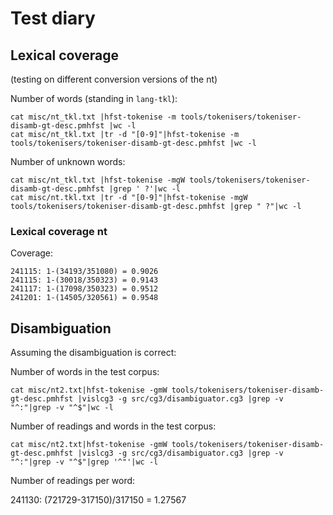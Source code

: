 Test diary
==========


## Lexical coverage 

(testing on different conversion versions of the nt)

Number of words (standing in `lang-tkl`):

```
cat misc/nt_tkl.txt |hfst-tokenise -m tools/tokenisers/tokeniser-disamb-gt-desc.pmhfst |wc -l
cat misc/nt_tkl.txt |tr -d "[0-9]"|hfst-tokenise -m tools/tokenisers/tokeniser-disamb-gt-desc.pmhfst |wc -l
```

Number of unknown words:


```
cat misc/nt_tkl.txt |hfst-tokenise -mgW tools/tokenisers/tokeniser-disamb-gt-desc.pmhfst |grep ' ?'|wc -l
cat misc/nt.tkl.txt |tr -d "[0-9]"|hfst-tokenise -mgW tools/tokenisers/tokeniser-disamb-gt-desc.pmhfst |grep " ?"|wc -l
```

### Lexical coverage nt


Coverage:

```
241115: 1-(34193/351080) = 0.9026
241115: 1-(30018/350323) = 0.9143
241117: 1-(17098/350323) = 0.9512
241201: 1-(14505/320561) = 0.9548

```


## Disambiguation

Assuming the disambiguation is correct:

Number of words in the test corpus:

`cat misc/nt2.txt|hfst-tokenise -gmW tools/tokenisers/tokeniser-disamb-gt-desc.pmhfst |vislcg3 -g src/cg3/disambiguator.cg3 |grep -v "^:"|grep -v "^$"|wc -l`


Number of readings and words in the test corpus:

`cat misc/nt2.txt|hfst-tokenise -gmW tools/tokenisers/tokeniser-disamb-gt-desc.pmhfst |vislcg3 -g src/cg3/disambiguator.cg3 |grep -v "^:"|grep -v "^$"|grep '^"'|wc -l`

Number of readings per word:

241130: (721729-317150)/317150 = 1.27567





